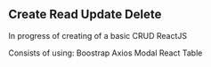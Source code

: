 Create
Read
Update
Delete
------------------------------------------------------------
In progress of creating of a basic CRUD ReactJS

Consists of using:
Boostrap
Axios
Modal
React Table

